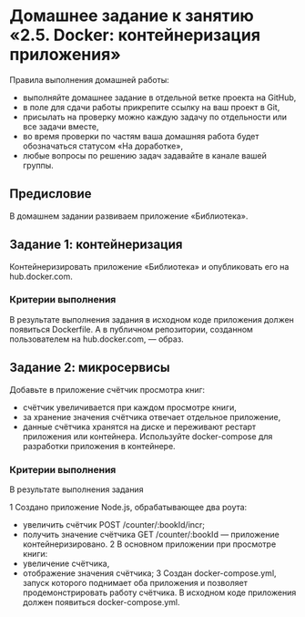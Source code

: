 # Домашнее задание к занятию «2.5. Docker: контейнеризация приложения»
Правила выполнения домашней работы:

- выполняйте домашнее задание в отдельной ветке проекта на GitHub,
- в поле для сдачи работы прикрепите ссылку на ваш проект в Git,
- присылать на проверку можно каждую задачу по отдельности или все задачи вместе,
- во время проверки по частям ваша домашняя работа будет обозначаться статусом «На доработке»,
- любые вопросы по решению задач задавайте в канале вашей группы.

## Предисловие
В домашнем задании развиваем приложение «Библиотека».

## Задание 1: контейнеризация
Контейнеризировать приложение «Библиотека» и опубликовать его на hub.docker.com.

### Критерии выполнения
В результате выполнения задания в исходном коде приложения должен появиться Dockerfile. А в публичном репозитории, созданном пользователем на hub.docker.com, — образ.

## Задание 2: микросервисы
Добавьте в приложение счётчик просмотра книг:

- счётчик увеличивается при каждом просмотре книги,
- за хранение значения счётчика отвечает отдельное приложение,
- данные счётчика хранятся на диске и переживают рестарт приложения или контейнера.
Используйте docker-compose для разработки приложения в контейнере.

### Критерии выполнения
В результате выполнения задания

1 Создано приложение Node.js, обрабатывающее два роута:
- увеличить счётчик POST /counter/:bookId/incr;
- получить значение счётчика GET /counter/:bookId — приложение контейнеризировано.
2 В основном приложении при просмотре книги:
- увеличение счётчика,
- отображение значения счётчика;
3 Создан docker-compose.yml, запуск которого поднимает оба приложения и позволяет продемонстрировать работу счётчика.
В исходном коде приложения должен появиться docker-compose.yml.

